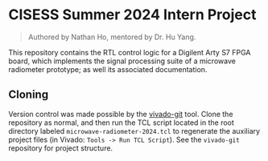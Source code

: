 
# CISESS Summer 2024 Intern Project

> Authored by Nathan Ho, mentored by Dr. Hu Yang.

This repository contains the RTL control logic for a Digilent Arty S7 FPGA board, which implements the signal processing suite of a microwave radiometer prototype; as well its associated documentation.

## Cloning

Version control was made possible by the [vivado-git](https://github.com/barbedo/vivado-git) tool. Clone the repository as normal, and then run the TCL script located in the root directory labeled `microwave-radiometer-2024.tcl` to regenerate the auxiliary project files (in Vivado: `Tools -> Run TCL Script`). See the `vivado-git` repository for project structure.

